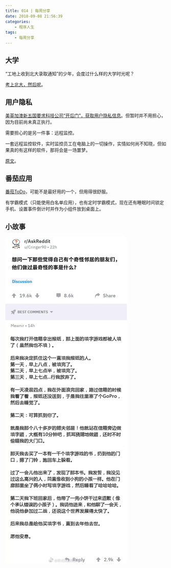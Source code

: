 ```yaml
---
title: 014 | 每周分享
date: 2018-09-08 21:56:39
categories:
	- 程序人生
tags:
	- 每周分享
---
```


## 大学

“工地上收到北大录取通知”的少年，会度过什么样的大学时光呢？

[考上北大，然后呢](https://mp.weixin.qq.com/s?__biz=MzIwMjA4MzcwMA==&mid=2649822443&idx=2&sn=7ee1d6be4c8315404cd9230810ec5e42&chksm=8ee1a8f0b99621e6d1652592dbe33333b5ff9de885930d89e5b69245d8a19e085f5f56603a23&mpshare=1&scene=2&srcid=0906RdKt4QMqgBAkmfxL1Oka&from=timeline&ascene=2&devicetype=android-26&version=26070239&nettype=WIFI&abtest_cookie=AwABAAoACwATAAMAJpceAE2ZHgBimR4AAAA%3D&lang=zh_CN&pass_ticket=9WgsZOcZ4szjtpebsvy7XPxmdLYjhlPZm2mpXgYrDVm6u4Kccqf0sNky6grI5gHq&wx_header=1)。

## 用户隐私

[美英加澳新五国要求科技公司“开后门”，获取用户隐私信息](http://zhuanlan.zhihu.com/p/43823345)。但暂时并不用担心， 因为目前尚未真正执行。

 需要担心的是另一件事：远程监控。

一套远程监控软件，实时监控员工在电脑上的一切操作，实情如何尚不知晓，但如果真的有这样的软件，那将会是一场噩梦。

[原文](http://mp.weixin.qq.com/s?__biz=MzA5MTI1NjUxOA==&mid=2247483907&idx=1&sn=eac41540027b3c7d365c6605665c9e1d&chksm=907e61aaa709e8bc1166ec9b890eb1d82ff6b1fffaa9c76c40c6efb1668319b321286422f859&mpshare=1&scene=24&srcid=09081o4zgx4kURUEWS8ZrmW5#rd)。

<!-- more -->

## 番茄应用

[番茄ToDo](http://app.mi.com/details?id=com.plan.kot32.tomatotime)，可能不是最好用的一个，但用得很舒服。

有学霸模式（只能使用白名单应用），也有定时学霸模式，现在还有睡眠时间锁定手机、设置事件倒计时并作为小组件放到桌面上。

## 小故事

![jike_354541514417439_pic](014-每周分享/jike_354541514417439_pic.webp)